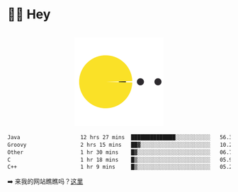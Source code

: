 
# 👋🏻 Hey
<div align="center">
	<br>
	<img src="https://raw.githubusercontent.com/Aniket965/Aniket965/master/pacman.svg?sanitize=true" width="200" height="200">
	<br>
</div>

<!--START_SECTION:waka-->

```txt
Java                   12 hrs 27 mins  ██████████████░░░░░░░░░░░   56.31 %
Groovy                 2 hrs 15 mins   ██▓░░░░░░░░░░░░░░░░░░░░░░   10.22 %
Other                  1 hr 30 mins    █▓░░░░░░░░░░░░░░░░░░░░░░░   06.79 %
C                      1 hr 18 mins    █▒░░░░░░░░░░░░░░░░░░░░░░░   05.90 %
C++                    1 hr 9 mins     █▒░░░░░░░░░░░░░░░░░░░░░░░   05.25 %
```

<!--END_SECTION:waka-->

 ➡️  来我的网站瞧瞧吗？[这里](https://www.shaolongfei.com)
